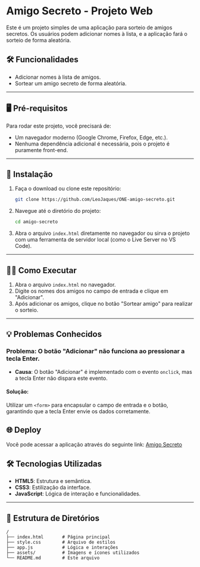 # Amigo Secreto - Projeto Web

Este é um projeto simples de uma aplicação para sorteio de amigos secretos. Os usuários podem adicionar nomes à lista, e a aplicação fará o sorteio de forma aleatória.

## 🛠️ Funcionalidades

- Adicionar nomes à lista de amigos.
- Sortear um amigo secreto de forma aleatória.

---

## 🖥️ Pré-requisitos

Para rodar este projeto, você precisará de:

- Um navegador moderno (Google Chrome, Firefox, Edge, etc.).
- Nenhuma dependência adicional é necessária, pois o projeto é puramente front-end.

---

## 🚀 Instalação

1. Faça o download ou clone este repositório:
   ```bash
   git clone https://github.com/LeoJaques/ONE-amigo-secreto.git
   ```

2. Navegue até o diretório do projeto:
   ```bash
   cd amigo-secreto
   ```

3. Abra o arquivo `index.html` diretamente no navegador ou sirva o projeto com uma ferramenta de servidor local (como o Live Server no VS Code).

---

## 🏃‍♂️ Como Executar

1. Abra o arquivo `index.html` no navegador.
2. Digite os nomes dos amigos no campo de entrada e clique em "Adicionar".
3. Após adicionar os amigos, clique no botão "Sortear amigo" para realizar o sorteio.

---

## 💡 Problemas Conhecidos

### Problema: O botão "Adicionar" não funciona ao pressionar a tecla Enter.
- **Causa**: O botão "Adicionar" é implementado com o evento `onclick`, mas a tecla Enter não dispara este evento.

#### Solução:
Utilizar um `<form>` para encapsular o campo de entrada e o botão, garantindo que a tecla Enter envie os dados corretamente.

## 🌐 Deploy

Você pode acessar a aplicação através do seguinte link: [Amigo Secreto](https://leojaques.github.io/ONE-amigo-secreto/)


## 🛠️ Tecnologias Utilizadas

- **HTML5**: Estrutura e semântica.
- **CSS3**: Estilização da interface.
- **JavaScript**: Lógica de interação e funcionalidades.

---

## 📂 Estrutura de Diretórios

```plaintext
/
├── index.html       # Página principal
├── style.css        # Arquivo de estilos
├── app.js           # Lógica e interações
├── assets/          # Imagens e ícones utilizados
└── README.md        # Este arquivo
```


